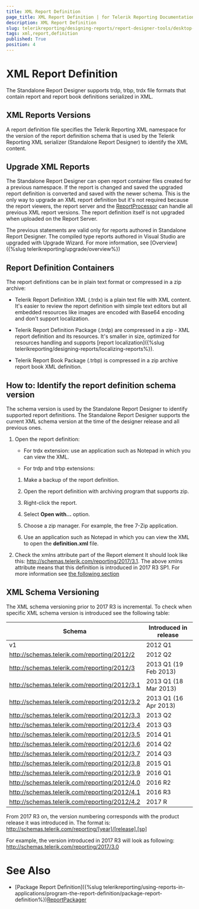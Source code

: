 ```yaml
---
title: XML Report Definition
page_title: XML Report Definition | for Telerik Reporting Documentation
description: XML Report Definition
slug: telerikreporting/designing-reports/report-designer-tools/desktop-designers/standalone-report-designer/xml-report-definition
tags: xml,report,definition
published: True
position: 4
---
```


# XML Report Definition



The Standalone Report Designer supports trdp, trbp, trdx file formats          that contain report and report book definitions serialized in XML.       

## XML Reports Versions

A report definition file specifies the Telerik Reporting XML namespace for the version of the report           definition schema that is used by the Telerik Reporting XML serializer (Standalone Report Designer)           to identify the XML content.         

## Upgrade XML Reports

The Standalone Report Designer can open report container files created for a previous namespace.           If the report is changed and saved the upgraded report definition is converted and saved with the newer schema.           This is the only way to upgrade an XML report definition but it's not required because           the report viewers, the report server and the            [ReportProcessor](/reporting/api/Telerik.Reporting.Processing.ReportProcessor)            can handle all previous XML report versions.           The report definition itself is not upgraded when uploaded on the Report Server.         

The previous statements are valid only for reports authored in Standalone Report Designer.           The compiled type reports authored in Visual Studio are upgraded with Upgrade Wizard. For more information,           see [Overview]({%slug telerikreporting/upgrade/overview%})

## Report Definition Containers

The report definitions can be in plain text format or compressed in a zip archive:         

* Telerik Report Definition XML (.trdx) is a plain text file with XML content.               It's easier to review the report definition with simple text editors but all               embedded resources like images are encoded with Base64 encoding and don't support localization.             

* Telerik Report Definition Package (.trdp) are compressed in a zip - XML report definition and its resources.               It's smaller in size, optimized for resources handling and supports [report localization]({%slug telerikreporting/designing-reports/localizing-reports%}).             

* Telerik Report Book Package (.trbp) is compressed in a zip archive report book XML definition.             

## How to: Identify the report definition schema version

The schema version is used by the Standalone Report Designer to identify supported report definitions.            The Standalone Report Designer supports the current XML schema version at the time of the designer            release and all previous ones.          

1. Open the report definition:

   + For trdx extension: use an application such as Notepad in which you can view the XML.                 

   + For trdp and trbp extensions:                 

   1. Make a backup of the report definition.                     

   1. Open the report definition with archiving program that supports zip.                     

   1. Right-click the report.                         

   1. Select __Open with...__ option.                         

   1. Choose a zip manager. For example, the free 7-Zip application.                         

   1. Use an application such as Notepad in which you can view the XML to open the __definition.xml__ file.                     

1. Check the xmlns attribute part of the Report element               It should look like this: http://schemas.telerik.com/reporting/2017/3.1.               The above xmlns attribute means that this definition is introduced in 2017 R3 SP1.               For more information see [the following section](#xml-schema-versioning)

## XML Schema Versioning

The XML schema versioning prior to 2017 R3 is incremental.           To check when specific XML schema version is introduced see the following table:         


| Schema | Introduced in release |
| ------ | ------ |
|v1|2012 Q1|
|http://schemas.telerik.com/reporting/2012/2|2012 Q2|
|http://schemas.telerik.com/reporting/2012/3|2013 Q1 (19 Feb 2013)|
|http://schemas.telerik.com/reporting/2012/3.1|2013 Q1 (18 Mar 2013)|
|http://schemas.telerik.com/reporting/2012/3.2|2013 Q1 (16 Apr 2013)|
|http://schemas.telerik.com/reporting/2012/3.3|2013 Q2|
|http://schemas.telerik.com/reporting/2012/3.4|2013 Q3|
|http://schemas.telerik.com/reporting/2012/3.5|2014 Q1|
|http://schemas.telerik.com/reporting/2012/3.6|2014 Q2|
|http://schemas.telerik.com/reporting/2012/3.7|2014 Q3|
|http://schemas.telerik.com/reporting/2012/3.8|2015 Q1|
|http://schemas.telerik.com/reporting/2012/3.9|2016 Q1|
|http://schemas.telerik.com/reporting/2012/4.0|2016 R2|
|http://schemas.telerik.com/reporting/2012/4.1|2016 R3|
|http://schemas.telerik.com/reporting/2012/4.2|2017 R|




From 2017 R3 on, the version numbering corresponds with the product release it was introduced in.           The format is:           http://schemas.telerik.com/reporting/[year]/[release].[sp]

For example, the version introduced in 2017 R3 will look as following: http://schemas.telerik.com/reporting/2017/3.0 

# See Also


 * [Package Report Definition]({%slug telerikreporting/using-reports-in-applications/program-the-report-definition/package-report-definition%})[ReportPackager](/reporting/api/Telerik.Reporting.ReportPackager)
